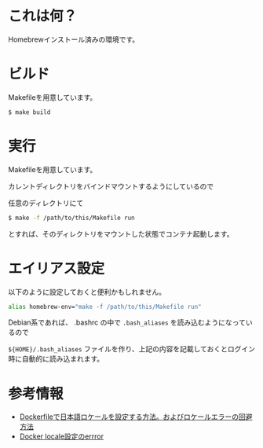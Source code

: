 # これは何？

Homebrewインストール済みの環境です。

# ビルド

Makefileを用意しています。

```sh
$ make build
```

# 実行

Makefileを用意しています。

カレントディレクトリをバインドマウントするようにしているので

任意のディレクトリにて

```sh
$ make -f /path/to/this/Makefile run
```

とすれば、そのディレクトリをマウントした状態でコンテナ起動します。

# エイリアス設定

以下のように設定しておくと便利かもしれません。

```sh
alias homebrew-env="make -f /path/to/this/Makefile run"
```

Debian系であれば、 .bashrc の中で ```.bash_aliases``` を読み込むようになっているので

```${HOME}/.bash_aliases``` ファイルを作り、上記の内容を記載しておくとログイン時に自動的に読み込まれます。

# 参考情報

- [Dockerfileで日本語ロケールを設定する方法。およびロケールエラーの回避方法](https://qiita.com/YuukiMiyoshi/items/f389ea366060537b5cd9)
- [Docker locale設定のerrror](https://salt22g.hatenablog.jp/entry/2020/05/14/184148)

